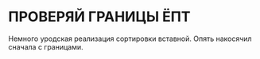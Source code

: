 # ПРОВЕРЯЙ ГРАНИЦЫ ЁПТ
Немного уродская реализация сортировки вставной. Опять накосячил сначала с границами. 